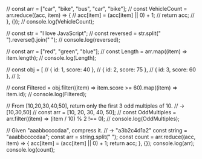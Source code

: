 <!-- solved js qs using reduce, filter, split, join, reverse -->

// const arr = ["car", "bike", "bus", "car", "bike"];
// const VehicleCount = arr.reduce((acc, item) => {
// acc[item] = (acc[item] || 0) + 1;
// return acc;
// }, {});
// console.log(VehicleCount);

// const str = "I love JavaScript";
// const reversed = str.split(" ").reverse().join(" ");
// console.log(reversed);

// const arr = ["red", "green", "blue"];
// const Length = arr.map((item) => item.length);
// console.log(Length);

// const obj = [
// { id: 1, score: 40 },
// { id: 2, score: 75 },
// { id: 3, score: 60 },
// ];

// const Filtered = obj.filter((item) => item.score >= 60).map((item) => item.id);
// console.log(Filtered);

// From [10,20,30,40,50], return only the first 3 odd multiples of 10.
// → [10,30,50]
// const arr = [10, 20, 30, 40, 50];
// const OddMultiples = arr.filter((item) => (item / 10) % 2 !== 0);
// console.log(OddMultiples);

// Given "aaabbccccdaa", compress it.
// → "a3b2c4d1a2"
const string = "aaabbccccdaa";
const arr = string.split(" ");
const count = arr.reduce((acc, item) => {
acc[item] = (acc[item] || 0) + 1;
return acc;
}, {});
console.log(arr);
console.log(count);
